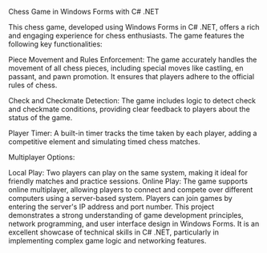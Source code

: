 Chess Game in Windows Forms with C# .NET

This chess game, developed using Windows Forms in C# .NET, offers a rich and engaging experience for chess enthusiasts. The game features the following key functionalities:

Piece Movement and Rules Enforcement: The game accurately handles the movement of all chess pieces, including special moves like castling, en passant, and pawn promotion. It ensures that players adhere to the official rules of chess.

Check and Checkmate Detection: The game includes logic to detect check and checkmate conditions, providing clear feedback to players about the status of the game.

Player Timer: A built-in timer tracks the time taken by each player, adding a competitive element and simulating timed chess matches.

Multiplayer Options:

Local Play: Two players can play on the same system, making it ideal for friendly matches and practice sessions.
Online Play: The game supports online multiplayer, allowing players to connect and compete over different computers using a server-based system. Players can join games by entering the server's IP address and port number.
This project demonstrates a strong understanding of game development principles, network programming, and user interface design in Windows Forms. It is an excellent showcase of technical skills in C# .NET, particularly in implementing complex game logic and networking features.






